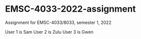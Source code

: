 # EMSC-4033-2022-assignment
Assignment for EMSC-4033/8033, semester 1, 2022

User 1 is Sam
User 2 is Zulu
User 3 is Gwen
